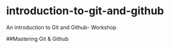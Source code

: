 # introduction-to-git-and-github
An introduction to Git and Github- Workshop

##Mastering Git & Github 
